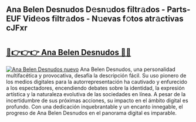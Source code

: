 ## Ana Belen Desnudos D𝚎sn𝚞dos filtr𝚊dos - Parts-EUF Vid𝚎os filtr𝚊dos - N𝚞evas f𝚘tos atr𝚊ctivas cJFxr

# <h2><a href="http://mb1uel.tromn.icu/?c=Ana+Belen+Desnudos">🔗👉👉👉 Ana Belen Desnudos 🔗🔗</a></h2>

[![Ana Belen Desnudos nuevo](https://i.imgur.com/pEAQMta.gif)](http://mb1uel.tromn.icu/?c=Ana+Belen+Desnudos)
Ana Belen Desnudos, una personalidad multifacética y provocativa, desafía la descripción fácil. Su uso pionero de los medios digitales para la autorrepresentación ha cautivado y enfurecido a los espectadores, encendiendo debates sobre la identidad, la expresión artística y la naturaleza evolutiva de las sociedades en línea. A pesar de la incertidumbre de sus próximas acciones, su impacto en el ámbito digital es profundo. Con una dedicación inquebrantable y un encanto innegable, el progreso de Ana Belen Desnudos en el panorama digital es imparable.
